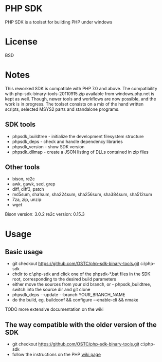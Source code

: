 # PHP SDK

PHP SDK is a toolset for building PHP under windows

# License

BSD

# Notes

This reworked SDK is compatible with PHP 7.0 and above. The compatibility with php-sdk-binary-tools-20110915.zip available from windows.php.net is kept as well. Though, newer tools and workflows are now possible, and the work is in progress. The toolset consists on a mix of the hand written scripts, selected MSYS2 parts and standalone programs.

## SDK tools

- phpsdk_buildtree - initialize the development filesystem structure
- phpsdk_deps      - check and handle dependency libraries
- phpsdk_version   - show SDK version
- phpsdk_dllmap    - create a JSON listing of DLLs contained in zip files

## Other tools

- bison, re2c
- awk, gawk, sed, grep
- diff, diff3, patch
- md5sum, sha1sum, sha224sum, sha256sum, sha384sum, sha512sum
- 7za, zip, unzip
- wget

Bison version: 3.0.2
re2c version:  0.15.3


# Usage

## Basic usage 

- git checkout https://github.com/OSTC/php-sdk-binary-tools.git c:\php-sdk
- chdir to c:\php-sdk and click one of the phpsdk-\*.bat files in the SDK root, corresponding to the desired build parameters
- either move the sources from your old branch, or - phpsdk_buildtree, switch into the source dir and git clone
- phpsdk_deps --update --branch YOUR_BRANCH_NAME
- do the build, eg. buildconf && configure --enable-cli && nmake

TODO more extensive documentation on the wiki

## The way compatible with the older version of the SDK

- git checkout https://github.com/OSTC/php-sdk-binary-tools.git c:\php-sdk
- follow the instructions on the PHP [wiki page](https://wiki.php.net/internals/windows/stepbystepbuild "PHP wiki page")

